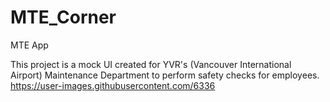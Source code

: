 # MTE_Corner
MTE App

This project is a mock UI created for YVR's (Vancouver International Airport) Maintenance Department to perform safety checks for employees.
https://user-images.githubusercontent.com/6336
